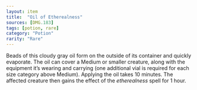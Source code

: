 ```yaml
---
layout: item
title:  "Oil of Etherealness"
sources: [DMG.183]
tags: [potion, rare]
category: "Potion"
rarity: "Rare"
---
```


Beads of this cloudy gray oil form on the outside of its container and quickly evaporate. The oil can cover a Medium or smaller creature, along with the equipment it’s wearing and carrying (one additional vial is required for each size category above Medium). Applying the oil takes 10 minutes. The affected creature then gains the effect of the *etherealness* spell for 1 hour.